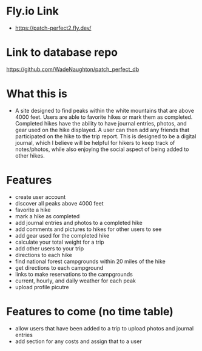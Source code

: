 # Fly.io Link
- https://patch-perfect2.fly.dev/


# Link to database repo
https://github.com/WadeNaughton/patch_perfect_db

# What this is 

- A site designed to find peaks within the white mountains that are above 4000 feet. Users are able to favorite hikes or mark them as completed. Completed hikes have the ability to have journal entries, photos, and gear used on the hike displayed. A user can then add any friends that participated on the hike to the trip report. This is designed to be a digital journal, which I believe will be helpful for hikers to keep track of notes/photos, while also enjoying the social aspect of being added to other hikes.


# Features

- create user account
- discover all peaks above 4000 feet
- favorite a hike
- mark a hike as completed
- add journal entries and photos to a completed hike
- add comments and pictures to hikes for other users to see
- add gear used for the completed hike
- calculate your total weight for a trip
- add other users to your trip
- directions to each hike
- find national forest campgrounds within 20 miles of the hike
- get directions to each campground
- links to make reservations to the campgrounds
- current, hourly, and daily weather for each peak
- upload profile picutre 


# Features to come (no time table)

- allow users that have been added to a trip to upload photos and journal entries
- add section for any costs and assign that to a user

